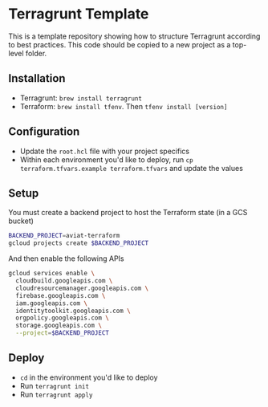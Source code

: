 # Terragrunt Template

This is a template repository showing how to structure Terragrunt according to best practices. This code should be copied to a new project as a top-level folder.

## Installation

- Terragrunt: `brew install terragrunt`
- Terraform: `brew install tfenv`. Then `tfenv install [version]`

## Configuration

- Update the `root.hcl` file with your project specifics
- Within each environment you'd like to deploy, run `cp terraform.tfvars.example terraform.tfvars` and update the values

## Setup

You must create a backend project to host the Terraform state (in a GCS bucket)

```bash
BACKEND_PROJECT=aviat-terraform
gcloud projects create $BACKEND_PROJECT
```

And then enable the following APIs

```bash
gcloud services enable \
  cloudbuild.googleapis.com \
  cloudresourcemanager.googleapis.com \
  firebase.googleapis.com \
  iam.googleapis.com \
  identitytoolkit.googleapis.com \
  orgpolicy.googleapis.com \
  storage.googleapis.com \
  --project=$BACKEND_PROJECT
```

## Deploy

- `cd` in the environment you'd like to deploy
- Run `terragrunt init`
- Run `terragrunt apply`
